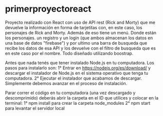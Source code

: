 # primerproyectoreact
Proyecto realizado con React con uso de API rest (Rick and Morty) que me devuelve la información en forma de tarjetitas con, en este caso, los personajes de Rick and Morty. 
Además de eso tiene un menú. Donde están los personajes. un registro y un login (que ambos almacenan los datos en una base de datos "firebase") y por ultimo una barra de busqueda que recibe los datos de esa API y los devuelve con el filtro de busqueda que es en este caso por el nombre. Todo diseñado utilizando boostrap.

Antes que nada tenés que tener instalado Node.js en tu computadora. Los pasos para instalarlo son:
1° Entrar en https://nodejs.org/es/download/ y descargar el instalador de Node.js en el sistema operativo que tenga tu computadora.
2° Ejecutar el instalador que acabamos de descargar. Simplemente debemos avanzar en el proceso de instalación.

Parar correr el código en tu computadora (una vez descargado y descomprimido) deberás abrir la carpeta en el ID que utilices y colocar en la terminal:
1° npm install para crear la carpeta node_modules
2° npm start para levantar el servidor local 
